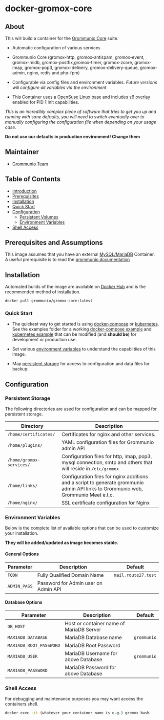 # docker-gromox-core

## About

This will build a container for the [Grommunio Core](https://grommunio.com/) suite.

* Automatic configuration of various services
* Grommunio Core (gromox-http, gromox-antispam, gromox-event, gromox-midb, gromox-postfix,gromox-timer, gromox-zcore, gromox-imap, gromox-pop3, gromox-delivery, gromox-delivery-queue, gromox-admin, nginx, redis and php-fpm)
* Configurable via config files and environment variables. *Future versions will configure all variables via the environment*

* This Container uses a [OpenSuse Linux base](https://hub.docker.com/r/opensuse/leap) and includes [s6 overlay](https://github.com/just-containers/s6-overlay) enabled for PID 1 Init capabilities. 

*This is an incredibly complex piece of software that tries to get you up and running with sane defaults, you will need to switch eventually over to manually configuring the configuration file when depending on your usage case.* 

**Do not use our defaults in production environment! Change them** 

## Maintainer

- [Grommunio Team](https://github.com/grommunio)

## Table of Contents

- [Introduction](#introduction)
- [Prerequisites](#prerequisites)
- [Installation](#installation)
- [Quick Start](#quick-start)
- [Configuration](#configuration)
    - [Persistent Volumes](#data-volumes)
    - [Environment Variables](#environmentvariables)
- [Shell Access](#shell-access)

## Prerequisites and Assumptions

This image assumes that you have an external [MySQL/MariaDB](https://hub.docker.com/_/mysql) Container.
A useful prerequisite is to read the [grommunio documentation](https://docs.grommunio.com/)

## Installation

Automated builds of the image are available on [Docker Hub](https://hub.docker.com/r/grommunio/gromox-core) and is the recommended
method of installation.

```bash
docker pull grommunio/gromox-core:latest
```

### Quick Start

* The quickest way to get started is using [docker-compose](https://docs.docker.com/compose/) or [kubernetes](https://kubernetes.io/). See the examples folder for a working [docker-compose example](examples/) and [kubernetes example](https://github.com/grommunio/gromox-kubernetes) that can be modified (and **should be**) for development or production use.

* Set various [environment variables](#environment-variables) to understand the capabiltiies of this image.
* Map [persistent storage](#persistent-volumes) for access to configuration and data files for backup.

## Configuration

### Persistent Storage

The following directories are used for configuration and can be mapped for persistent storage.

| Directory  | Description                                                                                         |
| ---------- | --------------------------------------------------------------------------------------------------- |
| `/home/certificates/`   | Certificates for nginx and other services. |
| `/home/plugins/` | YAML configuration files for Grommunio admin API |
| `/home/gromox-services/` | Configuration files for http, imap, pop3, mysql connection, smtp and others that will reside in `/etc/gromox`  |
| `/home/links/`   | Configuration files for nginx additions and a script to generate grommunio admin API links to Grommunio web, Grommunio Meet e.t.c. |
| `/home/nginx/`   | SSL certificate configuration for Nginx  |

### Environment Variables

Below is the complete list of available options that can be used to customize your installation.

**They will be added/updated as image becomes stable.**

#### General Options

| Parameter          | Description                                                                                                          | Default    |
| ------------------ | -------------------------------------------------------------------------------------------------------------------- | ---------- |
| `FQDN`             | Fully Qualified Domain Name                                                                                          | `mail.route27.test` |
| `ADMIN_PASS`       | Password for Admin user on Admin API                                                                                 |                     |


#### Database Options

| Parameter | Description                              | Default |
| --------- | ---------------------------------------- | ------- |
| `DB_HOST`               | Host or container name of MariaDB Server |                |
| `MARIADB_DATABASE`      | MariaDB Database name                    | `grommunio`    |
| `MARIADB_ROOT_PASSWORD` | MariaDB Root Password                    |                |
| `MARIADB_USER`          | MariaDB Username for above Database      | `grommunio`    |
| `MARIADB_PASSWORD`      | MariaDB Password for above Database      |                |


### Shell Access

For debugging and maintenance purposes you may want access the containers shell.

```bash
docker exec -it (whatever your container name is e.g.) gromox bash
```

